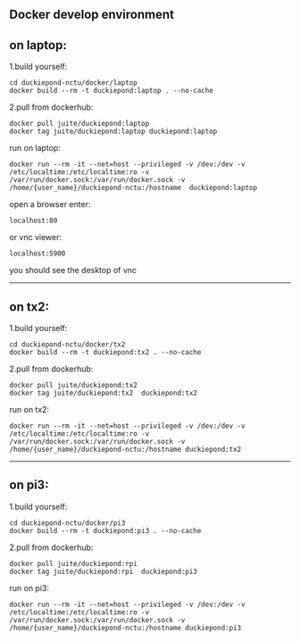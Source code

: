 Docker develop environment
---

on laptop:
--

  1.build yourself:
  
    cd duckiepond-nctu/docker/laptop
    docker build --rm -t duckiepond:laptop . --no-cache
    
  2.pull from dockerhub:
  
    docker pull juite/duckiepond:laptop
    docker tag juite/duckiepond:laptop duckiepond:laptop
    
  run on laptop:
  
    docker run --rm -it --net=host --privileged -v /dev:/dev -v /etc/localtime:/etc/localtime:ro -v /var/run/docker.sock:/var/run/docker.sock -v /home/{user_name}/duckiepond-nctu:/hostname  duckiepond:laptop 
    
  open a browser enter:
  
    localhost:80
    
  or vnc viewer:
  
    localhost:5900
    
  you should see the desktop of vnc
  
---------------------------------------------------------------------------------------------------------
 
on tx2:
---

  1.build yourself:
  
    cd duckiepond-nctu/docker/tx2
    docker build --rm -t duckiepond:tx2 . --no-cache
    
  2.pull from dockerhub:
  
    docker pull juite/duckiepond:tx2
    docker tag juite/duckiepond:tx2  duckiepond:tx2
    
  run on tx2:
  
    docker run --rm -it --net=host --privileged -v /dev:/dev -v /etc/localtime:/etc/localtime:ro -v /var/run/docker.sock:/var/run/docker.sock -v /home/{user_name}/duckiepond-nctu:/hostname duckiepond:tx2
    
---------------------------------------------------------------------------------------------------------
 
on pi3:
---

  1.build yourself:
  
    cd duckiepond-nctu/docker/pi3
    docker build --rm -t duckiepond:pi3 . --no-cache
    
  2.pull from dockerhub:
  
    docker pull juite/duckiepond:rpi
    docker tag juite/duckiepond:rpi  duckiepond:pi3
    
  run on pi3:
  
    docker run --rm -it --net=host --privileged -v /dev:/dev -v /etc/localtime:/etc/localtime:ro -v /var/run/docker.sock:/var/run/docker.sock -v /home/{user_name}/duckiepond-nctu:/hostname duckiepond:pi3
